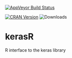 [![AppVeyor Build Status](https://ci.appveyor.com/api/projects/status/github/statsmaths/kerasR?branch=master&svg=true)](https://ci.appveyor.com/project/statsmaths/kerasR)

[![CRAN Version](http://www.r-pkg.org/badges/version/kerasR)](https://CRAN.R-project.org/package=kerasR) ![Downloads](http://cranlogs.r-pkg.org/badges/kerasR)

# kerasR
R interface to the keras library
